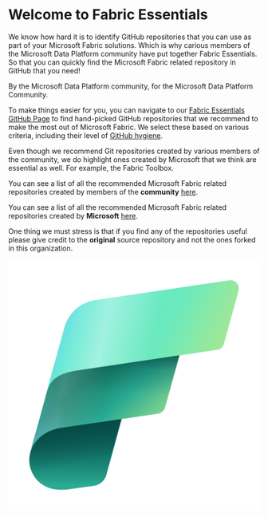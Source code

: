 # Welcome to Fabric Essentials

We know how hard it is to identify GitHub repositories that you can use as part of your Microsoft Fabric solutions. Which is why carious members of the Microsoft Data Platform community have put together Fabric Essentials. So that you can quickly find the Microsoft Fabric related repository in GitHub that you need! 

By the Microsoft Data Platform community, for the Microsoft Data Platform Community.

To make things easier for you, you can navigate to our [Fabric Essentials GitHub Page](https://fabricessentials.github.io/) to find hand-picked GitHub repositories that we recommend to make the most out of Microsoft Fabric. We select these based on various criteria, including their level of [GitHub hygiene](https://www.kevinrchant.com/2022/07/05/github-hygiene-for-microsoft-data-platform-repositories/).

Even though we recommend Git repositories created by various members of the community, we do highlight ones created by Microsoft that we think are essential as well. For example, the Fabric Toolbox.

You can see a list of all the recommended Microsoft Fabric related repositories created by members of the **community** [here](https://fabricessentials.github.io/communityforks.html).

You can see a list of all the recommended Microsoft Fabric related repositories created by **Microsoft** [here](https://fabricessentials.github.io/microsoftforks.html).

One thing we must stress is that if you find any of the repositories useful please give credit to the **original** source repository and not the ones forked in this organization.

<p align="center">
    <img src="../images/fabric_48_color.png" alt="Microsoft Fabric">
</p>

